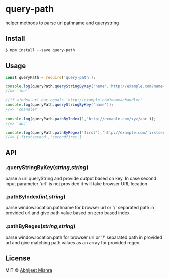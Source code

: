 # query-path
helper methods to parse url pathname and querystring

## Install

```
$ npm install --save query-path
```

## Usage

```js
const queryPath = require('query-path');

console.log(queryPath.queryStringByKey('name','http://example.com?name=joe'));
//=> 'joe'

//if window url bar equals 'http://example.com?name=chandler'
console.log(queryPath.queryStringByKey('name'));
//=> 'chandler'

console.log(queryPath.pathByIndex(1,'http://exmaple.com/xyz/abc'));
//=> 'abc'

console.log(queryPath.pathByRegex('first'),'http://example.com/firstsecond/secondfirst/thirdsecond');
//=> ['firstsecond','secondfirst']
```

## API

### .queryStringByKey(*string*,*string*)
parse a url queryString and provide output based on key. In case second input parameter 'url' is not provided it will take browser URL location.

### .pathByIndex(*int*,*string*)
parse window.location.pathname for browser url or '/' separated path in provided url and give path value based on zero based index.

### .pathByRegex(*string*,*string*)
parse window.location.path for browser url or '/' separated path in provided url and give matching path values as an array for provided regex.

## License

MIT © [Abhijeet Mishra](https://github.com/abhijeetNmishra)
